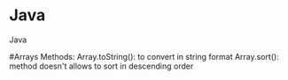 # Java
Java

#Arrays
Methods:
Array.toString(): to convert in string format
Array.sort(): method doesn't allows to sort in descending order
